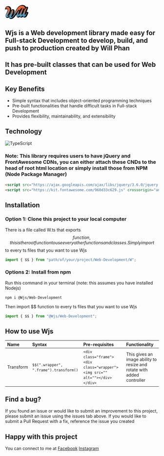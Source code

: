 <img style="width: 15%" src="./will.png">

## Wjs is a Web development library made easy for Full-stack Development to develop, build, and push to production created by Will Phan
## It has pre-built classes that can be used for Web Development

## Key Benefits
- Simple syntax that includes object-oriented programming techniques
- Pre-built functionalities that handle difficult tasks in Full-stack Development
- Provides flexibility, maintainability, and extensibility

## Technology
![TypeScript](https://img.shields.io/badge/typescript-%23007ACC.svg?style=for-the-badge&logo=typescript&logoColor=white)

### Note: This library requires users to have jQuery and FrontAwesome CDNs, you can either attach these CNDs to the head of root html location or simply install those from NPM (Node Package Manager)
```html
<script src="https://ajax.googleapis.com/ajax/libs/jquery/3.6.0/jquery.min.js"></script>
<script src="https://kit.fontawesome.com/960d33c629.js" crossorigin="anonymous"></script>
```

## Installation
### Option 1: Clone this project to your local computer
There is a file called W.ts that exports $$ function, this is the root function to use every other functions and classes.
Simply import $$ to every ts files that you want to use Wjs
```ts
import { $$ } from "path/of/your/project/Web-Development/W";
```
### Options 2: Install from npm
Run this command in your terminal (note: this assumes you have installed Nodejs)
```npm
npm i @Wjs/Web-Development
```
Then import $$ function to every ts files that you want to use Wjs
```ts
import { $$ } from "@Wjs/Web-Development";
```

## How to use Wjs
|Name| Syntax| Pre-requisites|Functionality|
|:---|:------|:--------------|:------------|
|Transform|`$$(".wrapper", ".frame").transform()`|`<div class="frame"><div class="wrapper"><img src="" alt=""></div></div>`|This gives an image ability to resize and rotate with added controller|

## Find a bug?
If you found an issue or would like to submit an improvement to this project, please submit an issue using the issues tab above. If you would like to submit a Pull Request with a fix, reference the issue you created

## Happy with this project
You can connect to me at [Facebook](https://www.facebook.com/phanthanhnha123200/) [Instagram](https://www.instagram.com/phanthanhnha_0117/)